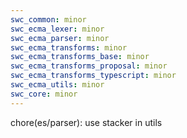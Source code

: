 ```yaml
---
swc_common: minor
swc_ecma_lexer: minor
swc_ecma_parser: minor
swc_ecma_transforms: minor
swc_ecma_transforms_base: minor
swc_ecma_transforms_proposal: minor
swc_ecma_transforms_typescript: minor
swc_ecma_utils: minor
swc_core: minor
---
```


chore(es/parser): use stacker in utils
